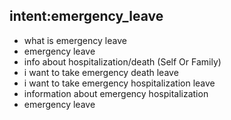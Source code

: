 ## intent:emergency_leave
- what is emergency leave
- emergency leave
- info about hospitalization/death (Self Or Family)
- i want to take emergency death leave
- i want to take emergency hospitalization leave
- information about emergency hospitalization
- emergency leave

